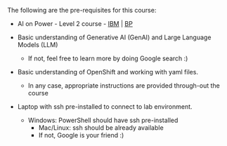 The following are the pre-requisites for this course:

* AI on Power - Level 2 course - [IBM](https://yourlearning.ibm.com/activity/PLAN-95E47B97CBB5) | [BP](https://learn.ibm.com/course/view.php?id=16329)

* Basic understanding of Generative AI (GenAI) and Large Language Models (LLM)
   	- If not, feel free to learn more by doing Google search :) 

* Basic understanding of OpenShift and working with yaml files. 
	- In any case, appropriate instructions are provided through-out the course

* Laptop with ssh pre-installed to connect to lab environment.
 	- Windows: PowerShell should have ssh pre-installed
    	- Mac/Linux: ssh should be already available
       	- If not, Google is your friend :) 
